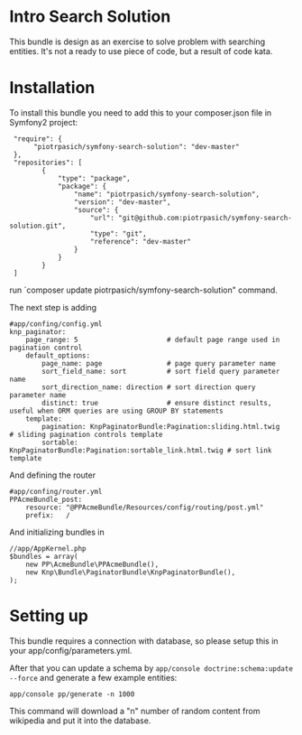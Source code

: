 # Intro Search Solution

This bundle is design as an exercise to solve problem with searching entities. It's not a ready to use piece of code,
but a result of code kata.

# Installation

To install this bundle you need to add this to your composer.json file in Symfony2 project:

     "require": {
          "piotrpasich/symfony-search-solution": "dev-master"
     },
     "repositories": [
            {
                "type": "package",
                "package": {
                    "name": "piotrpasich/symfony-search-solution",
                    "version": "dev-master",
                    "source": {
                        "url": "git@github.com:piotrpasich/symfony-search-solution.git",
                        "type": "git",
                        "reference": "dev-master"
                    }
                }
            }
     ]


run `composer update piotrpasich/symfony-search-solution" command.

The next step is adding

    #app/confing/config.yml
    knp_paginator:
        page_range: 5                      # default page range used in pagination control
        default_options:
            page_name: page                # page query parameter name
            sort_field_name: sort          # sort field query parameter name
            sort_direction_name: direction # sort direction query parameter name
            distinct: true                 # ensure distinct results, useful when ORM queries are using GROUP BY statements
        template:
            pagination: KnpPaginatorBundle:Pagination:sliding.html.twig     # sliding pagination controls template
            sortable: KnpPaginatorBundle:Pagination:sortable_link.html.twig # sort link template


And defining the router

    #app/confing/router.yml
    PPAcmeBundle_post:
        resource: "@PPAcmeBundle/Resources/config/routing/post.yml"
        prefix:   /

And initializing bundles in

    //app/AppKernel.php
    $bundles = array(
        new PP\AcmeBundle\PPAcmeBundle(),
        new Knp\Bundle\PaginatorBundle\KnpPaginatorBundle(),
    );

# Setting up

This bundle requires a connection with database, so please setup this in your app/config/parameters.yml.

After that you can update a schema by `app/console doctrine:schema:update --force` and generate a few example entities:

    app/console pp/generate -n 1000

This command will download a "n" number of random content from wikipedia and put it into the database.